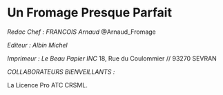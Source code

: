 Un Fromage Presque Parfait
==========================

*Redac Chef : FRANCOIS Arnaud*
@Arnaud_Fromage

*Editeur : Albin Michel*

*Imprimeur : Le Beau Papier INC*
18, Rue du Coulommier // 93270 SEVRAN

_COLLABORATEURS BIENVEILLANTS :_

La Licence Pro ATC CRSML.

